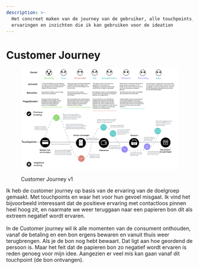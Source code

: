 ```yaml
---
description: >-
  Het concreet maken van de journey van de gebruiker, alle touchpoints,
  ervaringen en inzichten die ik kan gebruiken voor de ideation
---
```


# Customer Journey

<figure><img src="../.gitbook/assets/10.png" alt=""><figcaption><p>Customer Journey v1</p></figcaption></figure>

Ik heb de customer journey op basis van de ervaring van de doelgroep gemaakt. Met touchpoints en waar het voor hun gevoel misgaat. Ik vind het bijvoorbeeld interessant dat de positieve ervaring met contactloos pinnen heel hoog zit, en naarmate we weer teruggaan naar een papieren bon dit als extreem negatief wordt ervaren. \
\
In de Customer journey wil ik alle momenten van de consument onthouden, vanaf de betaling en een bon ergens bewaren en vanuit thuis weer terugbrengen. Als je de bon nog hebt bewaart. Dat ligt aan hoe geordend de persoon is. Maar het feit dat de papieren bon zo negatief wordt ervaren is reden genoeg voor mijn idee. Aangezien er veel mis kan gaan vanaf dit touchpoint (de bon ontvangen).&#x20;
